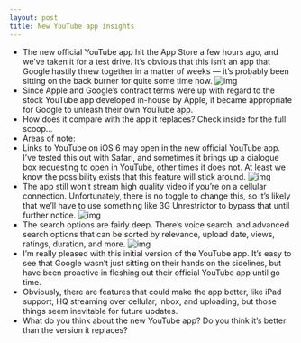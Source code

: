 ```yaml
---
layout: post
title: New YouTube app insights
---
```

* The new official YouTube app hit the App Store a few hours ago, and we’ve taken it for a test drive. It’s obvious that this isn’t an app that Google hastily threw together in a matter of weeks — it’s probably been sitting on the back burner for quite some time now.
![img](http://media.idownloadblog.com/wp-content/uploads/2012/09/YouTube-app-icon.png)
* Since Apple and Google’s contract terms were up with regard to the stock YouTube app developed in-house by Apple, it became appropriate for Google to unleash their own YouTube app.
* How does it compare with the app it replaces? Check inside for the full scoop…
* Areas of note:
* Links to YouTube on iOS 6 may open in the new official YouTube app. I’ve tested this out with Safari, and sometimes it brings up a dialogue box requesting to open in YouTube, other times it does not. At least we know the possibility exists that this feature will stick around.
![img](http://media.idownloadblog.com/wp-content/uploads/2012/09/Open-in-YouTube.png)
* The app still won’t stream high quality video if you’re on a cellular connection. Unfortunately, there is no toggle to change this, so it’s likely that we’ll have to use something like 3G Unrestrictor to bypass that until further notice.
![img](http://media.idownloadblog.com/wp-content/uploads/2012/09/YouTube-3G-Stream.png)
* The search options are fairly deep. There’s voice search, and advanced search options that can be sorted by relevance, upload date, views, ratings, duration, and more.
![img](http://media.idownloadblog.com/wp-content/uploads/2012/09/YouTube-Search-Options.png)
* I’m really pleased with this initial version of the YouTube app. It’s easy to see that Google wasn’t just sitting on their hands on the sidelines, but have been proactive in fleshing out their official YouTube app until go time.
* Obviously, there are features that could make the app better, like iPad support, HQ streaming over cellular, inbox, and uploading, but those things seem inevitable for future updates.
* What do you think about the new YouTube app? Do you think it’s better than the version it replaces?

